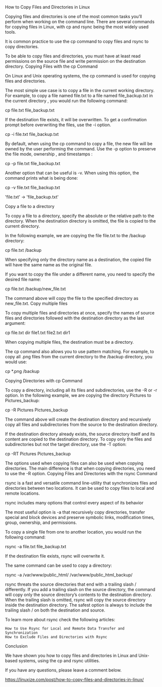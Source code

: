 How to Copy Files and Directories in Linux

Copying files and directories is one of the most common tasks you’ll perform when working on the command line. There are several commands for copying files in Linux, with cp and rsync being the most widely used tools.

It is common practice to use the cp command to copy files and rsync to copy directories.

To be able to copy files and directories, you must have at least read permissions on the source file and write permission on the destination directory.
Copying Files with the cp Command

On Linux and Unix operating systems, the cp command is used for copying files and directories.

The most simple use case is to copy a file in the current working directory. For example, to copy a file named file.txt to a file named file_backup.txt in the current directory , you would run the following command:

cp file.txt file_backup.txt

If the destination file exists, it will be overwritten. To get a confirmation prompt before overwriting the files, use the -i option.

cp -i file.txt file_backup.txt

By default, when using the cp command to copy a file, the new file will be owned by the user performing the command. Use the -p option to preserve the file mode, ownership , and timestamps :

cp -p file.txt file_backup.txt

Another option that can be useful is -v. When using this option, the command prints what is being done:

cp -v file.txt file_backup.txt

'file.txt' -> 'file_backup.txt'

Copy a file to a directory

To copy a file to a directory, specify the absolute or the relative path to the directory. When the destination directory is omitted, the file is copied to the current directory.

In the following example, we are copying the file file.txt to the /backup directory:

cp file.txt /backup

When specifying only the directory name as a destination, the copied file will have the same name as the original file.

If you want to copy the file under a different name, you need to specify the desired file name:

cp file.txt /backup/new_file.txt

The command above will copy the file to the specified directory as new_file.txt.
Copy multiple files

To copy multiple files and directories at once, specify the names of source files and directories followed with the destination directory as the last argument:

cp file.txt dir file1.txt file2.txt dir1

When copying multiple files, the destination must be a directory.

The cp command also allows you to use pattern matching. For example, to copy all .png files from the current directory to the /backup directory, you would use:

cp *.png /backup

Copying Directories with cp Command

To copy a directory, including all its files and subdirectories, use the -R or -r option. In the following example, we are copying the directory Pictures to Pictures_backup:

cp -R Pictures Pictures_backup

The command above will create the destination directory and recursively copy all files and subdirectories from the source to the destination directory.

If the destination directory already exists, the source directory itself and its content are copied to the destination directory. To copy only the files and subdirectories but not the target directory, use the -T option:

cp -RT Pictures Pictures_backup

The options used when copying files can also be used when copying directories. The main difference is that when copying directories, you need to use the -R option.
Copying Files and Directories with the rsync Command

rsync is a fast and versatile command line-utility that synchronizes files and directories between two locations. It can be used to copy files to local and remote locations.

rsync includes many options that control every aspect of its behavior

The most useful option is -a that recursively copy directories, transfer special and block devices and preserve symbolic links, modification times, group, ownership, and permissions.

To copy a single file from one to another location, you would run the following command:

rsync -a file.txt file_backup.txt

If the destination file exists, rsync will overwrite it.

The same command can be used to copy a directory:

rsync -a /var/www/public_html/ /var/www/public_html_backup/

rsync threats the source directories that end with a trailing slash / differently. If you add a trailing slash on the source directory, the command will copy only the source directory’s contents to the destination directory. When the trailing slash is omitted, rsync will copy the source directory inside the destination directory. The safest option is always to include the trailing slash / on both the destination and source.

To learn more about rsync check the following articles:

    How to Use Rsync for Local and Remote Data Transfer and Synchronization
    How to Exclude Files and Directories with Rsync

Conclusion

We have shown you how to copy files and directories in Linux and Unix-based systems, using the cp and rsync utilities.

If you have any questions, please leave a comment below.

https://linuxize.com/post/how-to-copy-files-and-directories-in-linux/